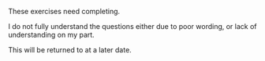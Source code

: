 These exercises need completing.

I do not fully understand the questions either due to poor wording, or lack of
understanding on my part.

This will be returned to at a later date.
